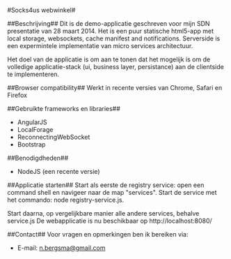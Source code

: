 #Socks4us webwinkel#

##Beschrijving##
Dit is de demo-applicatie geschreven voor mijn SDN presentatie van 28 maart 2014. Het is een puur statische html5-app met local storage, websockets, cache manifest and notifications. Serverside is een expermintele implementatie van micro services architectuur. 

Het doel van de applicatie is om aan te tonen dat het mogelijk is om de volledige applicatie-stack (ui, business layer, persistance) aan de clientside te implementeren.

##Browser compatibility##
Werkt in recente versies van Chrome, Safari en Firefox

##Gebruikte frameworks en libraries##
- AngularJS
- LocalForage
- ReconnectingWebSocket
- Bootstrap

##Benodigdheden##
- NodeJS (een recente versie)

##Applicatie starten##
Start als eerste de registry service: open een command shell en navigeer naar de map "services". Start de service met het commando: node registry-service.js. 

Start daarna, op vergelijkbare manier alle andere services, behalve service.js
De webapplicatie is nu beschikbaar op http://localhost:8080/

##Contact##
Voor vragen en opmerkingen ben ik bereiken via: 
- E-mail: n.bergsma@gmail.com
